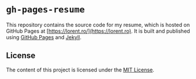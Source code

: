 # `gh-pages-resume`

This repository contains the source code for my resume, which is hosted on GitHub Pages at [https://lorent.ro/](https://lorent.ro). It is built and published using [GitHub Pages](https://pages.github.com/) and [Jekyll](https://jekyllrb.com/).

## License

The content of this project is licensed under the [MIT License](LICENSE.md).